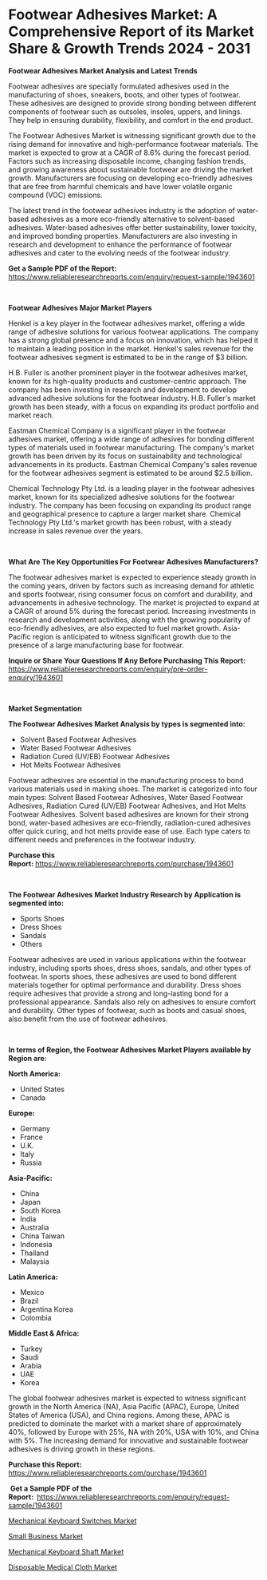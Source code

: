 <p><h1>Footwear Adhesives Market: A Comprehensive Report of its Market Share & Growth Trends 2024 - 2031</h1></p><p><strong>Footwear Adhesives Market Analysis and Latest Trends</strong></p>
<p><p>Footwear adhesives are specially formulated adhesives used in the manufacturing of shoes, sneakers, boots, and other types of footwear. These adhesives are designed to provide strong bonding between different components of footwear such as outsoles, insoles, uppers, and linings. They help in ensuring durability, flexibility, and comfort in the end product.</p><p>The Footwear Adhesives Market is witnessing significant growth due to the rising demand for innovative and high-performance footwear materials. The market is expected to grow at a CAGR of 8.6% during the forecast period. Factors such as increasing disposable income, changing fashion trends, and growing awareness about sustainable footwear are driving the market growth. Manufacturers are focusing on developing eco-friendly adhesives that are free from harmful chemicals and have lower volatile organic compound (VOC) emissions.</p><p>The latest trend in the footwear adhesives industry is the adoption of water-based adhesives as a more eco-friendly alternative to solvent-based adhesives. Water-based adhesives offer better sustainability, lower toxicity, and improved bonding properties. Manufacturers are also investing in research and development to enhance the performance of footwear adhesives and cater to the evolving needs of the footwear industry.</p></p>
<p><strong>Get a Sample PDF of the Report:&nbsp;</strong> <a href="https://www.reliableresearchreports.com/enquiry/request-sample/1943601">https://www.reliableresearchreports.com/enquiry/request-sample/1943601</a></p>
<p>&nbsp;</p>
<p><strong>Footwear Adhesives Major Market Players</strong></p>
<p><p>Henkel is a key player in the footwear adhesives market, offering a wide range of adhesive solutions for various footwear applications. The company has a strong global presence and a focus on innovation, which has helped it to maintain a leading position in the market. Henkel's sales revenue for the footwear adhesives segment is estimated to be in the range of $3 billion.</p><p>H.B. Fuller is another prominent player in the footwear adhesives market, known for its high-quality products and customer-centric approach. The company has been investing in research and development to develop advanced adhesive solutions for the footwear industry. H.B. Fuller's market growth has been steady, with a focus on expanding its product portfolio and market reach.</p><p>Eastman Chemical Company is a significant player in the footwear adhesives market, offering a wide range of adhesives for bonding different types of materials used in footwear manufacturing. The company's market growth has been driven by its focus on sustainability and technological advancements in its products. Eastman Chemical Company's sales revenue for the footwear adhesives segment is estimated to be around $2.5 billion.</p><p>Chemical Technology Pty Ltd. is a leading player in the footwear adhesives market, known for its specialized adhesive solutions for the footwear industry. The company has been focusing on expanding its product range and geographical presence to capture a larger market share. Chemical Technology Pty Ltd.'s market growth has been robust, with a steady increase in sales revenue over the years.</p></p>
<p>&nbsp;</p>
<p><strong>What Are The Key Opportunities For Footwear Adhesives Manufacturers?</strong></p>
<p><p>The footwear adhesives market is expected to experience steady growth in the coming years, driven by factors such as increasing demand for athletic and sports footwear, rising consumer focus on comfort and durability, and advancements in adhesive technology. The market is projected to expand at a CAGR of around 5% during the forecast period. Increasing investments in research and development activities, along with the growing popularity of eco-friendly adhesives, are also expected to fuel market growth. Asia-Pacific region is anticipated to witness significant growth due to the presence of a large manufacturing base for footwear.</p></p>
<p><strong>Inquire or Share Your Questions If Any Before Purchasing This Report:</strong> <a href="https://www.reliableresearchreports.com/enquiry/pre-order-enquiry/1943601">https://www.reliableresearchreports.com/enquiry/pre-order-enquiry/1943601</a></p>
<p>&nbsp;</p>
<p><strong>Market Segmentation</strong></p>
<p><strong>The Footwear Adhesives Market Analysis by types is segmented into:</strong></p>
<p><ul><li>Solvent Based Footwear Adhesives</li><li>Water Based Footwear Adhesives</li><li>Radiation Cured (UV/EB) Footwear Adhesives</li><li>Hot Melts Footwear Adhesives</li></ul></p>
<p><p>Footwear adhesives are essential in the manufacturing process to bond various materials used in making shoes. The market is categorized into four main types: Solvent Based Footwear Adhesives, Water Based Footwear Adhesives, Radiation Cured (UV/EB) Footwear Adhesives, and Hot Melts Footwear Adhesives. Solvent based adhesives are known for their strong bond, water-based adhesives are eco-friendly, radiation-cured adhesives offer quick curing, and hot melts provide ease of use. Each type caters to different needs and preferences in the footwear industry.</p></p>
<p><strong>Purchase this Report:&nbsp;</strong><a href="https://www.reliableresearchreports.com/purchase/1943601">https://www.reliableresearchreports.com/purchase/1943601</a></p>
<p>&nbsp;</p>
<p><strong>The Footwear Adhesives Market Industry Research by Application is segmented into:</strong></p>
<p><ul><li>Sports Shoes</li><li>Dress Shoes</li><li>Sandals</li><li>Others</li></ul></p>
<p><p>Footwear adhesives are used in various applications within the footwear industry, including sports shoes, dress shoes, sandals, and other types of footwear. In sports shoes, these adhesives are used to bond different materials together for optimal performance and durability. Dress shoes require adhesives that provide a strong and long-lasting bond for a professional appearance. Sandals also rely on adhesives to ensure comfort and durability. Other types of footwear, such as boots and casual shoes, also benefit from the use of footwear adhesives.</p></p>
<p>&nbsp;</p>
<p><strong>In terms of Region, the Footwear Adhesives Market Players available by Region are:</strong></p>
<p>
    <p> <strong> North America: </strong>
        <ul>
            <li>United States</li>
            <li>Canada</li>
        </ul>
        </p> 
    <p> <strong> Europe: </strong>
        <ul>
            <li>Germany</li>
            <li>France</li>
            <li>U.K.</li>
            <li>Italy</li>
            <li>Russia</li>
        </ul>
        </p> 
    <p> <strong> Asia-Pacific: </strong>
        <ul>
            <li>China</li>
            <li>Japan</li>
            <li>South Korea</li>
            <li>India</li>
            <li>Australia</li>
            <li>China Taiwan</li>
            <li>Indonesia</li>
            <li>Thailand</li>
            <li>Malaysia</li>
        </ul>
        </p> 
    <p> <strong> Latin America: </strong>
        <ul>
            <li>Mexico</li>
            <li>Brazil</li>
            <li>Argentina Korea</li>
            <li>Colombia</li>
        </ul>
        </p> 
    <p> <strong> Middle East & Africa: </strong>
        <ul>
            <li>Turkey</li>
            <li>Saudi</li>
            <li>Arabia</li>
            <li>UAE</li>
            <li>Korea</li>
        </ul>
    </p>
    </p>
<p><p>The global footwear adhesives market is expected to witness significant growth in the North America (NA), Asia Pacific (APAC), Europe, United States of America (USA), and China regions. Among these, APAC is predicted to dominate the market with a market share of approximately 40%, followed by Europe with 25%, NA with 20%, USA with 10%, and China with 5%. The increasing demand for innovative and sustainable footwear adhesives is driving growth in these regions.</p></p>
<p><strong>Purchase this Report: </strong><a href="https://www.reliableresearchreports.com/purchase/1943601">https://www.reliableresearchreports.com/purchase/1943601</a></p>
<p>&nbsp;<strong>Get a Sample PDF of the Report:&nbsp;&nbsp;</strong><a href="https://www.reliableresearchreports.com/enquiry/request-sample/1943601">https://www.reliableresearchreports.com/enquiry/request-sample/1943601</a></p>
<p><strong></strong></p>
<p><p><a href="https://view.publitas.com/reportprime-1/mechanical-keyboard-switches-market-research-report-the-key-to-successful-business-strategy-forecasted-for-period-from-2023-2030/">Mechanical Keyboard Switches Market</a></p><p><a href="https://pretty-mail-caf.notion.site/Small-Business-Market-Offer-Valuable-Insights-into-Market-Size-Market-Share-Market-Trends-and-Pro-a66104040d0144bd950dbd61b62b7083">Small Business Market</a></p><p><a href="https://view.publitas.com/reportprime-1/mechanical-keyboard-shaft-market-size-2023-2030-global-industrial-analysis-key-geographical-regions-market-share-top-key-players-product-types-and-forecast-research-report/">Mechanical Keyboard Shaft Market</a></p><p><a href="https://view.publitas.com/reportprime-1/disposable-medical-cloth-market-size-and-examines-its-market-scope-with-a-primary-focus-on-growth-opportunities-and-forecasted-trends-spanning-from-2023-to-2030/">Disposable Medical Cloth Market</a></p></p>